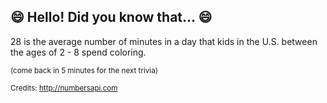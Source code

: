 ## 😄 Hello! Did you know that... 😄
28 is the average number of minutes in a day that kids in the U.S. between the ages of 2 - 8 spend coloring.

<sup>(come back in 5 minutes for the next trivia)</sup>


<sup>Credits: http://numbersapi.com</sup>
